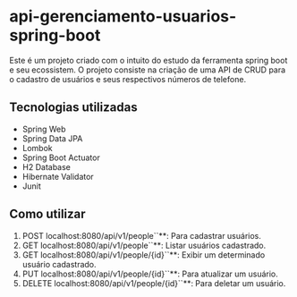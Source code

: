 <h1>api-gerenciamento-usuarios-spring-boot</h1>

<p>Este é um projeto criado com o intuito do estudo da ferramenta spring boot e seu ecossistem. O projeto consiste na criação de uma API de CRUD para o cadastro de usuários e seus respectivos números de telefone.</p>

<h2>Tecnologias utilizadas</h2>

<ul>
  <li>Spring Web</li>
  <li>Spring Data JPA</li>
  <li>Lombok</li>
  <li>Spring Boot Actuator</li>
  <li>H2 Database</li>
  <li>Hibernate Validator</li>
  <li>Junit</li>
</ul>

<h2>Como utilizar</h2>

<ol>
  <li>POST localhost:8080/api/v1/people``**: Para cadastrar usuários.</li>
  <li>GET localhost:8080/api/v1/people``**: Listar usuários cadastrado.</li>
  <li>GET localhost:8080/api/v1/people/{id}``**: Exibir um determinado usuário cadastrado.</li>
  <li>PUT localhost:8080/api/v1/people/{id}``**: Para atualizar um usuário.</li>
  <li>DELETE localhost:8080/api/v1/people/{id}``**: Para deletar um usuário.</li>
</ol>


